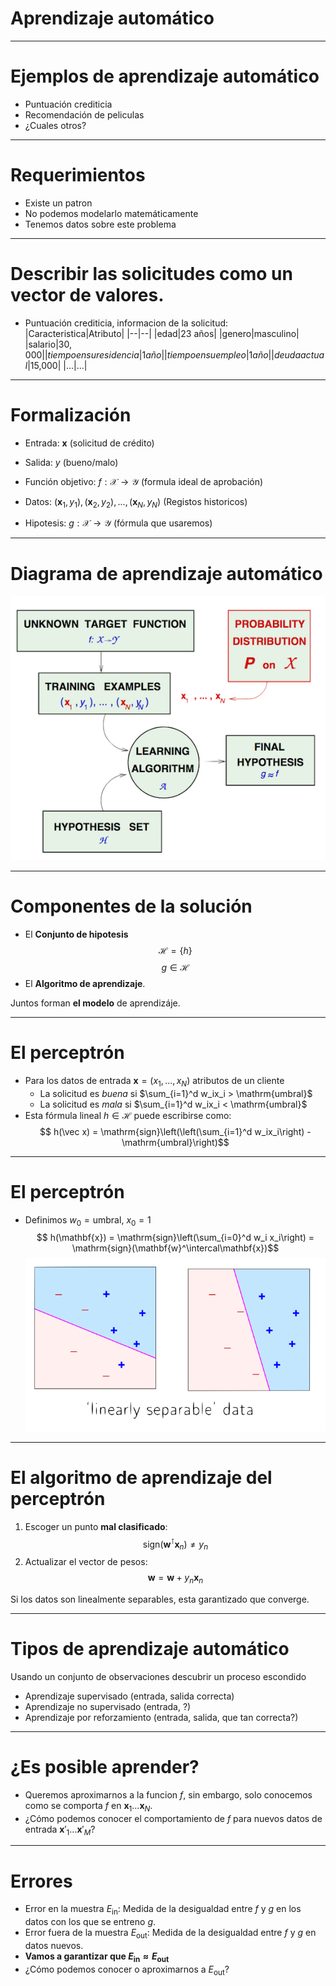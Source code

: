 <!-- page_number: true -->
# Aprendizaje automático

---
# Ejemplos de aprendizaje automático
* Puntuación crediticia
* Recomendación de peliculas
* ¿Cuales otros?

---
# Requerimientos
* Existe un patron
* No podemos modelarlo matemáticamente
* Tenemos datos sobre este problema

---
# Describir las solicitudes como un vector de valores. 
* Puntuación crediticia, informacion de la solicitud:
  |Caracteristica|Atributo|
  |--|--|
  |edad|23 años|
  |genero|masculino|
  |salario|$30,000|
  |tiempo en su residencia|1 año|
  |tiempo en su empleo|1 año|
  |deuda actual|$15,000|
  |...|...|

---
# Formalización

* Entrada: $\mathbf{x}$ (solicitud de crédito)
* Salida: $y$  (bueno/malo)
* Función objetivo: $f:\mathcal{X} \rightarrow \mathcal{Y}$ (formula ideal de aprobación)
* Datos: $(\mathbf{x}_1, y_1), (\mathbf{x}_2, y_2), ... , (\mathbf{x}_N, y_N)$ (Registos historicos)

* Hipotesis: $g: \mathcal{X} \rightarrow \mathcal{Y}$ (fórmula que usaremos)

---
# Diagrama de aprendizaje automático
![center](../images/learning_diagram.png)

---
# Componentes de la solución
* El __Conjunto de hipotesis__
$$ \mathcal{H} = \{h\}$$ 
$$g\in\mathcal{H}$$
* El __Algoritmo de aprendizaje__.

Juntos forman __el modelo__ de aprendizáje.

---
# El perceptrón
* Para los datos de entrada $\mathbf{x} = (x_1, ..., x_N)$ atributos de un cliente
	* La solicitud es _buena_ si  $\sum_{i=1}^d w_ix_i > \mathrm{umbral}$
	* La solicitud es _mala_ si $\sum_{i=1}^d w_ix_i < \mathrm{umbral}$
* Esta fórmula lineal $h\in\mathcal{H}$ puede escribirse como:
$$ h(\vec x) = \mathrm{sign}\left(\left(\sum_{i=1}^d w_ix_i\right) - \mathrm{umbral}\right)$$


---
# El perceptrón
* Definimos $w_0 = \mathrm{umbral}$, $x_0 = 1$
$$ h(\mathbf{x}) = \mathrm{sign}\left(\sum_{i=0}^d w_i x_i\right) = \mathrm{sign}(\mathbf{w}^\intercal\mathbf{x})$$
![center](../images/linear_boundary.png)

---
# El algoritmo de aprendizaje del perceptrón
1. Escoger un punto __mal clasificado__:
$$ \mathrm{sign}(\mathbf{w}^\intercal\mathbf{x}_n) \neq y_n$$
2. Actualizar el vector de pesos:
$$\mathbf{w} = \mathbf{w} + y_n\mathbf{x}_n $$

Si los datos son linealmente separables, esta garantizado que converge.

---
# Tipos de aprendizaje automático
 Usando un conjunto de observaciones descubrir un proceso escondido
 * Aprendizaje supervisado (entrada, salida correcta)
 * Aprendizaje no supervisado (entrada, ?)
 * Aprendizaje por reforzamiento (entrada, salida, que tan correcta?)

---
# ¿Es posible aprender?
* Queremos aproximarnos a la funcion $f$, sin embargo, solo conocemos como se comporta $f$ en $\mathbf{x}_1 ... \mathbf{x}_N$.
* ¿Cómo podemos conocer el comportamiento de $f$ para nuevos datos de entrada $\mathbf{x}'_1...\mathbf{x}'_M$?

---
# Errores
* Error en la muestra $E_\mathrm{in}$: Medida de la desigualdad entre $f$ y $g$ en los datos con los que se entreno $g$.
* Error fuera de la muestra $E_\mathrm{out}$: Medida de la desigualdad entre $f$ y  $g$ en datos nuevos.
* __Vamos a garantizar que $E_\mathrm{in} \approx E_\mathrm{out}$__
* ¿Cómo podemos conocer o aproximarnos a $E_\mathrm{out}$?